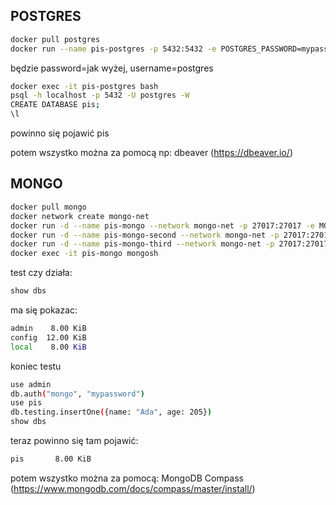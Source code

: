 ## POSTGRES
```bash 
docker pull postgres
docker run --name pis-postgres -p 5432:5432 -e POSTGRES_PASSWORD=mypassword -d postgres
```
będzie password=jak wyżej, username=postgres
```bash
docker exec -it pis-postgres bash
psql -h localhost -p 5432 -U postgres -W
CREATE DATABASE pis;
\l
```
powinno się pojawić pis

potem wszystko można za pomocą np: dbeaver (https://dbeaver.io/)

## MONGO
```bash
docker pull mongo
docker network create mongo-net
docker run -d --name pis-mongo --network mongo-net -p 27017:27017 -e MONGO_INITDB_ROOT_USERNAME=mongo -e MONGO_INITDB_ROOT_PASSWORD=mypassword mongo:latest --replSet rs0
docker run -d --name pis-mongo-second --network mongo-net -p 27017:27017 -e MONGO_INITDB_ROOT_USERNAME=mongo -e MONGO_INITDB_ROOT_PASSWORD=mypassword mongo:latest --replSet rs0
docker run -d --name pis-mongo-third --network mongo-net -p 27017:27017 -e MONGO_INITDB_ROOT_USERNAME=mongo -e MONGO_INITDB_ROOT_PASSWORD=mypassword mongo:latest --replSet rs0
docker exec -it pis-mongo mongosh
```

test czy działa:
```bash
show dbs
```
ma się pokazac:
```bash
admin    8.00 KiB
config  12.00 KiB
local    8.00 KiB
```
koniec testu
```bash
use admin
db.auth("mongo", "mypassword")
use pis
db.testing.insertOne({name: "Ada", age: 205})
show dbs
```
teraz powinno się tam pojawić:
```bash
pis       8.00 KiB
```
potem wszystko można za pomocą: MongoDB Compass (https://www.mongodb.com/docs/compass/master/install/)
